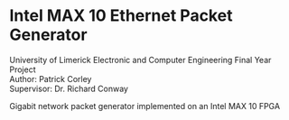# Intel MAX 10 Ethernet Packet Generator
University of Limerick Electronic and Computer Engineering Final Year Project   
Author: Patrick Corley   
Supervisor: Dr. Richard Conway   
  
Gigabit network packet generator implemented on an Intel MAX 10 FPGA

